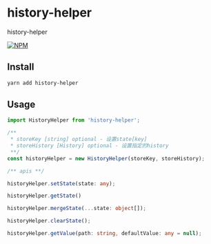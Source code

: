# history-helper
history-helper

[![NPM](https://img.shields.io/npm/v/history-helper.svg)](https://www.npmjs.com/package/history-helper)

## Install

```bash
yarn add history-helper
```

## Usage

```ts
import HistoryHelper from 'history-helper';

/**
 * storeKey [string] optional - 设置state[key]
 * storeHistory [History] optional - 设置指定的history
 **/
const historyHelper = new HistoryHelper(storeKey, storeHistory);

/** apis **/

historyHelper.setState(state: any);

historyHelper.getState()

historyHelper.mergeState(...state: object[]);

historyHelper.clearState();

historyHelper.getValue(path: string, defaultValue: any = null);

```
